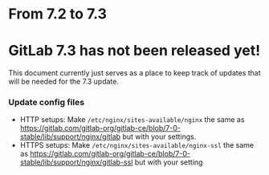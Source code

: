 # From 7.2 to 7.3

# GitLab 7.3 has not been released yet!

This document currently just serves as a place to keep track of updates that will be needed for the 7.3 update.

### Update config files

* HTTP setups: Make `/etc/nginx/sites-available/nginx` the same as https://gitlab.com/gitlab-org/gitlab-ce/blob/7-0-stable/lib/support/nginx/gitlab but with your settings.
* HTTPS setups: Make `/etc/nginx/sites-available/nginx-ssl` the same as https://gitlab.com/gitlab-org/gitlab-ce/blob/7-0-stable/lib/support/nginx/gitlab-ssl but with your setting